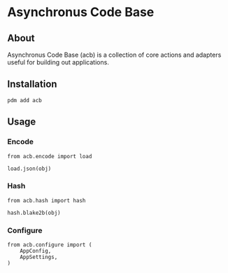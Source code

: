 # Asynchronus Code Base

## About

Asynchronus Code Base (acb) is a collection of core actions and adapters useful for building out applications.

## Installation

```
pdm add acb
```

## Usage

### Encode

```
from acb.encode import load

load.json(obj)
```

### Hash

```
from acb.hash import hash

hash.blake2b(obj)
```

### Configure

```
from acb.configure import (
    AppConfig,
    AppSettings,
)
```

